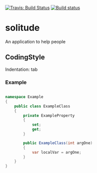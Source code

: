 [![Travis: Build Status](https://travis-ci.org/prozum/solitude.svg?branch=master)](https://travis-ci.org/prozum/solitude)
[![Build status](https://ci.appveyor.com/api/projects/status/g83t473mgkte1ojg?svg=true)](https://ci.appveyor.com/project/thepalmelund/solitude)
# solitude

An application to help people

CodingStyle
--------------------
Indentation: tab

### Example
```C#

namespace Example
{
    public class ExampleClass
    {
        private ExampleProperty
        {
            set;
            get;
        }

        public ExampleClass(int argOne)
        {
            var localVar = argOne;
        }
    }
}
```
